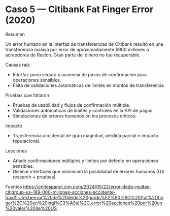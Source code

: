 # Caso 5 — Citibank Fat Finger Error (2020)

Resumen

Un error humano en la interfaz de transferencias de Citibank resultó en una transferencia masiva por error
de aproximadamente $900 millones a acreedores de Revlon. Gran parte del dinero no fue recuperable.

Causas raíz

- Interfaz poco segura y ausencia de pasos de confirmación para operaciones sensibles.
- Falta de validaciones automáticas de límites en montos de transferencia.

Pruebas que faltaron

- Pruebas de usabilidad y flujos de confirmación múltiple.
- Validaciones automáticas de límites y controles en la API de pagos.
- Simulaciones de errores humanos en los procesos críticos.

Impacto

- Transferencia accidental de gran magnitud, pérdida parcial e impacto reputacional.

Lecciones

- Añadir confirmaciones múltiples y límites por defecto en operaciones sensibles.
- Diseñar interfaces que minimicen la posibilidad de errores humanos (UX research + pruebas).

Fuentes
https://cnnespanol.cnn.com/2024/05/22/error-dedo-multan-citigroup-us-189-000-millones-acciones-accidente-trax#:~:text=error%20de%20dedo%20gordo%E2%80%9D%20(fat%2Dfinger%2C%20en%20ingl%C3%A9s)%2C,error%20acciones%20por%20un%20valor%20de%20US
